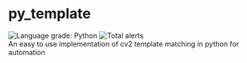 # py_template
![Language grade: Python](https://img.shields.io/lgtm/grade/python/g/no7macs/py_template.svg?logo=lgtm&logoWidth=18)
![Total alerts](https://img.shields.io/lgtm/alerts/g/no7macs/py_template.svg?logo=lgtm&logoWidth=18)
<BR>
An easy to use implementation of cv2 template matching in python for automation
